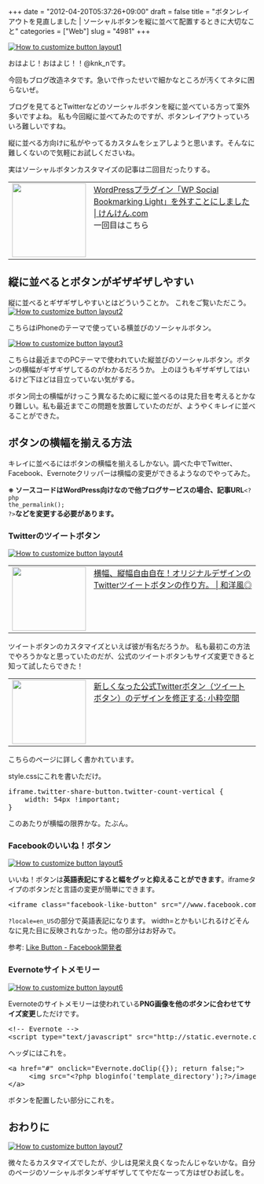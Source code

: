 +++
date = "2012-04-20T05:37:26+09:00"
draft = false
title = "ボタンレイアウトを見直しました | ソーシャルボタンを縦に並べて配置するときに大切なこと"
categories = ["Web"]
slug = "4981"
+++

<div class="center"><a href="http://knk-n.com/images/2012/04/how_to_customize_button_layout1.jpg" title="How to customize button layout1" target="_blank"><img src="http://knk-n.com/images/2012/04/how_to_customize_button_layout1.jpg" alt="How to customize button layout1" title="how_to_customize_button_layout1.jpg" /></a></div>

おはよじ！おはよじ！！@knk_nです。

今回もブログ改造ネタです。急いで作ったせいで細かなところが汚くてネタに困らないぜ。

ブログを見てるとTwitterなどのソーシャルボタンを縦に並べている方って案外多いですよね。
私も今回縦に並べてみたのですが、ボタンレイアウトっていろいろ難しいですね。

縦に並べる方向けに私がやってるカスタムをシェアしようと思います。そんなに難しくないので気軽にお試しくださいね。<!--more-->

実はソーシャルボタンカスタマイズの記事は二回目だったりする。

<table width="100%"><td valign="top" width="150"><a href="http://knk-n.com/2012/02/26/goodbye_wp-social-bookmarking-light/" target="_blank"><img border="0" src="http://knk-n.com/images/2012/10/screenshot_2012-10-16_17.58.30.jpg" alt="" width="150" /></a></td><td valign="top"><a href="http://knk-n.com/2012/02/26/goodbye_wp-social-bookmarking-light/" target="_blank">WordPressプラグイン「WP Social Bookmarking Light」を外すことにしました | けんけん.com</a><script type="text/javascript">var url="http://knk-n.com/2012/02/26/goodbye_wp-social-bookmarking-light/";</script><script src="http://api.b.st-hatena.com/entry.count?url=http://knk-n.com/2012/02/26/goodbye_wp-social-bookmarking-light/&callback=hatebTxt"></script><br>一回目はこちら</td></table>

<h2>縦に並べるとボタンがギザギザしやすい</h2>
縦に並べるとギザギザしやすいとはどういうことか。
これをご覧いただこう。

<div class="center"><a href="http://knk-n.com/images/2012/04/how_to_customize_button_layout2.jpg" title="How to customize button layout2" target="_blank"><img src="http://knk-n.com/images/2012/04/how_to_customize_button_layout2.jpg" alt="How to customize button layout2" title="how_to_customize_button_layout2.jpg" /></a></div>

こちらはiPhoneのテーマで使っている横並びのソーシャルボタン。

<div class="center"><a href="http://knk-n.com/images/2012/04/how_to_customize_button_layout3.jpg" title="How to customize button layout3" target="_blank"><img src="http://knk-n.com/images/2012/04/how_to_customize_button_layout3.jpg" alt="How to customize button layout3" title="how_to_customize_button_layout3.jpg" /></a></div>


こちらは最近までのPCテーマで使われていた縦並びのソーシャルボタン。ボタンの横幅がギザギザしてるのがわかるだろうか。
上のほうもギザギザしてはいるけど下ほどは目立っていない気がする。

ボタン同士の横幅がけっこう異なるために縦に並べるのは見た目を考えるとかなり難しい。私も最近までこの問題を放置していたのだが、ようやくキレイに並べることができた。

<h2>ボタンの横幅を揃える方法</h2>
キレイに並べるにはボタンの横幅を揃えるしかない。調べた中でTwitter、Facebook、Evernoteクリッパーは横幅の変更ができるようなのでやってみた。

<strong>※ ソースコードはWordPress向けなので他ブログサービスの場合、記事URL</strong><code>&lt;?php the_permalink(); ?&gt;</code><strong>などを変更する必要があります。</strong>

<h3>Twitterのツイートボタン</h3>

<div class="center"><a href="http://knk-n.com/images/2012/04/how_to_customize_button_layout4.jpg" title="How to customize button layout4" target="_blank"><img src="http://knk-n.com/images/2012/04/how_to_customize_button_layout4.jpg" alt="How to customize button layout4" title="how_to_customize_button_layout4.jpg" /></a></div>

<table width="100%"><td valign="top" width="150"><a href="http://wayohoo.com/blog/tips/how-to-make-the-original-design-twitter-tweet-button.html" target="_blank"><img border="0" src="http://capture.heartrails.com/150x130/shadow?http://wayohoo.com/blog/tips/how-to-make-the-original-design-twitter-tweet-button.html" alt="" width="150" height="130" /></a></td><td valign="top"><a href="http://wayohoo.com/blog/tips/how-to-make-the-original-design-twitter-tweet-button.html" target="_blank">横幅、縦幅自由自在！オリジナルデザインのTwitterツイートボタンの作り方。 | 和洋風◎</a><script type="text/javascript">var url="http://wayohoo.com/blog/tips/how-to-make-the-original-design-twitter-tweet-button.html";</script><script src="http://api.b.st-hatena.com/entry.count?url=http://wayohoo.com/blog/tips/how-to-make-the-original-design-twitter-tweet-button.html&callback=hatebTxt"></script><br></td></table>
ツイートボタンのカスタマイズといえば彼が有名だろうか。
私も最初この方法でやろうかなと思っていたのだが、公式のツイートボタンもサイズ変更できると知って試したらできた！

<table width="100%"><td valign="top" width="150"><a href="http://www.koikikukan.com/archives/2011/12/10-025555.php" target="_blank"><img border="0" src="http://capture.heartrails.com/150x130/shadow?http://www.koikikukan.com/archives/2011/12/10-025555.php" alt="" width="150" height="130" /></a></td><td valign="top"><a href="http://www.koikikukan.com/archives/2011/12/10-025555.php" target="_blank">新しくなった公式Twitterボタン（ツイートボタン）のデザインを修正する: 小粋空間</a><script type="text/javascript">var url="http://www.koikikukan.com/archives/2011/12/10-025555.php";</script><script src="http://api.b.st-hatena.com/entry.count?url=http://www.koikikukan.com/archives/2011/12/10-025555.php&callback=hatebTxt"></script><br></td></table>
こちらのページに詳しく書かれています。

style.cssにこれを書いただけ。

<pre class="brush: css">
iframe.twitter-share-button.twitter-count-vertical {
    width: 54px !important;
}
</pre>

このあたりが横幅の限界かな。たぶん。

<h3>Facebookのいいね！ボタン</h3>

<div class="center"><a href="http://knk-n.com/images/2012/04/how_to_customize_button_layout5.jpg" title="How to customize button layout5" target="_blank"><img src="http://knk-n.com/images/2012/04/how_to_customize_button_layout5.jpg" alt="How to customize button layout5" title="how_to_customize_button_layout5.jpg" /></a></div>

いいね！ボタンは<strong>英語表記にすると幅をグッと抑えることができます</strong>。iframeタイプのボタンだと言語の変更が簡単にできます。

<pre class="brush: html">
&lt;iframe class=&quot;facebook-like-button&quot; src=&quot;//www.facebook.com/plugins/like.php?locale=en_US&amp;amp;href=&lt;?php the_permalink(); ?&gt;&amp;amp;send=false&amp;amp;layout=box_count&amp;amp;show_faces=false&amp;amp;action=like&amp;amp;colorscheme=light&amp;amp;font&amp;amp;width=55&amp;amp;height=65&amp;amp;appId=249666728412848&quot; scrolling=&quot;no&quot; frameborder=&quot;0&quot; style=&quot;border:none; overflow:hidden; width:55px; height:65px;&quot; allowTransparency=&quot;true&quot;&gt;&lt;/iframe&gt;
</pre>
<code>?locale=en_US</code>の部分で英語表記になります。
width=とかもいじれるけどそんなに見た目に反映されなかった。他の部分はお好みで。

<p>参考: <a href="https://developers.facebook.com/docs/reference/plugins/like/" target="_blank">Like Button - Facebook開発者</a></p>

<h3>Evernoteサイトメモリー</h3>

<div class="center"><a href="http://knk-n.com/images/2012/04/how_to_customize_button_layout6.jpg" title="How to customize button layout6" target="_blank"><img src="http://knk-n.com/images/2012/04/how_to_customize_button_layout6.jpg" alt="How to customize button layout6" title="how_to_customize_button_layout6.jpg" /></a></div>

Evernoteのサイトメモリーは使われている<strong>PNG画像を他のボタンに合わせてサイズ変更</strong>しただけです。
<pre class="brush: html">
&lt;!-- Evernote --&gt;
&lt;script type=&quot;text/javascript&quot; src=&quot;http://static.evernote.com/noteit.js&quot;&gt;&lt;/script&gt;
</pre>
ヘッダにはこれを。

<pre class="brush: html">
&lt;a href=&quot;#&quot; onclick=&quot;Evernote.doClip({}); return false;&quot;&gt;
     &lt;img src=&quot;&lt;?php bloginfo(&#039;template_directory&#039;);?&gt;/images/article-clipper-vert.png&quot; width=&quot;45&quot; alt=&quot;Clip to Evernote&quot; /&gt;
&lt;/a&gt;
</pre>
ボタンを配置したい部分にこれを。

<h2>おわりに</h2>

<div class="center"><a href="http://knk-n.com/images/2012/04/how_to_customize_button_layout7.jpg" title="How to customize button layout7" target="_blank"><img src="http://knk-n.com/images/2012/04/how_to_customize_button_layout7.jpg" alt="How to customize button layout7" title="how_to_customize_button_layout7.jpg" /></a></div>

微々たるカスタマイズでしたが、少しは見栄え良くなったんじゃないかな。自分のページのソーシャルボタンギザギザしててやだなーって方はぜひお試しを。
